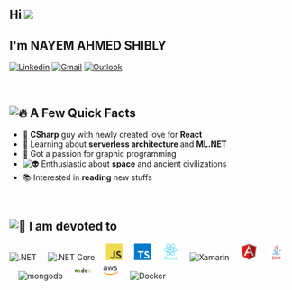 ## Hi <a href=""><img src="https://media.giphy.com/media/hvRJCLFzcasrR4ia7z/giphy.gif" width="25px"></a> 
## I'm NAYEM AHMED SHIBLY


[![Linkedin](https://img.shields.io/badge/-LinkedIn-blue?style=flat&logo=Linkedin&logoColor=white)](https://www.linkedin.com/in/nayem-ahmed-shibly/)
[![Gmail](https://img.shields.io/badge/-Gmail-c14438?style=flat&logo=Gmail&logoColor=white)](mailto:siblee77@gmail.com)
[![Outlook](https://img.shields.io/badge/-Outlook-0078D4?style=flat&logo=Microsoft-Outlook&logoColor=white)](mailto:siblee77@outlook.com)

&nbsp;


<h2> 
  <picture>
    <source srcset="https://fonts.gstatic.com/s/e/notoemoji/latest/1f525/512.webp" type="image/webp">
    <img src="https://fonts.gstatic.com/s/e/notoemoji/latest/1f525/512.gif" alt="🔥" width="24" height="24">
  </picture>
  A Few Quick Facts
</h2>
<ul>
<li>🔭 <strong>CSharp</strong> guy with newly created love for <strong>React</strong> </li>
<li>🧐 Learning about <strong>serverless architecture </strong> and <strong>ML.NET</strong></li>
<li>💖 Got a passion for graphic programming</li>
  
<li><picture>
  <source srcset="https://fonts.gstatic.com/s/e/notoemoji/latest/1f47d/512.webp" type="image/webp">
  <img src="https://fonts.gstatic.com/s/e/notoemoji/latest/1f47d/512.gif" alt="👽" width="18" height="18">
</picture> Enthusiastic about <strong>space</strong> and ancient civilizations</li>
<li>📚 Interested in <strong>reading</strong> new stuffs</li>  
</ul>

&nbsp;

<h2>
  <picture>
    <source srcset="https://fonts.gstatic.com/s/e/notoemoji/latest/1f680/512.webp" type="image/webp">
    <img src="https://fonts.gstatic.com/s/e/notoemoji/latest/1f680/512.gif" alt="🚀" width="18" height="18">
  </picture>
   I am devoted to
</h2>
<p align="left">
<img src="https://cdn.worldvectorlogo.com/logos/dot-net-core-7.svg" alt=".NET" width="30" height="30" />
&nbsp;&nbsp;&nbsp;
<img src="https://upload.wikimedia.org/wikipedia/commons/thumb/a/a3/.NET_Logo.svg/800px-.NET_Logo.svg.png" alt=".NET Core" width="30" height="30" />
&nbsp;&nbsp;&nbsp;
<img src="https://raw.githubusercontent.com/devicons/devicon/master/icons/javascript/javascript-original.svg" alt="javascript" width="30" height="30" />
&nbsp;&nbsp;&nbsp;
<img src="https://raw.githubusercontent.com/devicons/devicon/master/icons/typescript/typescript-original.svg" alt="typescript" width="30" height="30" />
&nbsp;&nbsp;&nbsp;
<img src="https://raw.githubusercontent.com/devicons/devicon/master/icons/react/react-original-wordmark.svg" alt="react" width="30" height="30" />
&nbsp;&nbsp;&nbsp;
<img src="https://upload.wikimedia.org/wikipedia/commons/f/f2/Xamarin-logo.svg" alt="Xamarin" width="30" height="30" />  
&nbsp;&nbsp;&nbsp;
<img src="https://raw.githubusercontent.com/devicons/devicon/master/icons/angularjs/angularjs-original.svg" alt="angular-js" width="30" height="30" />
&nbsp;&nbsp;&nbsp;
<img src="https://raw.githubusercontent.com/devicons/devicon/master/icons/java/java-original-wordmark.svg" alt="java" width="30" height="30" />
&nbsp;&nbsp;&nbsp;
<img src="https://cdn.worldvectorlogo.com/logos/mongodb-icon-1.svg" alt="mongodb" width="30" height="30" />
&nbsp;&nbsp;&nbsp;
<img src="https://raw.githubusercontent.com/devicons/devicon/master/icons/nodejs/nodejs-original-wordmark.svg" alt="nodejs" width="30" height="30" />
&nbsp;&nbsp;&nbsp;
<img src="https://raw.githubusercontent.com/github/explore/80688e429a7d4ef2fca1e82350fe8e3517d3494d/topics/aws/aws.png" alt="aws" width="30" height="30" />
&nbsp;&nbsp;&nbsp;
<img src="https://cdn.worldvectorlogo.com/logos/docker-3.svg" alt="Docker" width="30" height="30" />

</p>

&nbsp;




